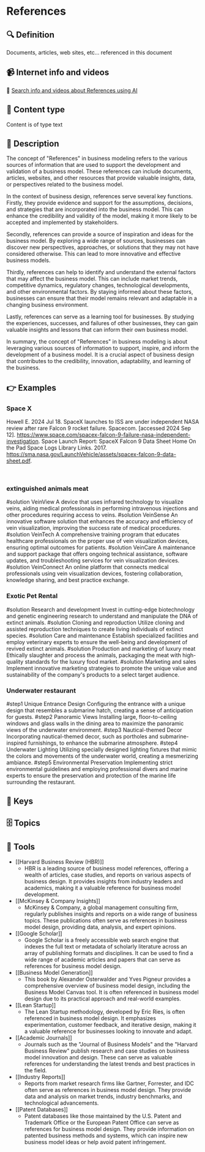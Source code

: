 
# References


## 🔍 Definition
Documents, articles, web sites, etc... referenced in this document


## 📹 Internet info and videos
🤖 [Search info and videos about References using AI](https://www.perplexity.ai/search?q=videos+about+References:+
)


## 📰 Content type 
Content is of type text

## 📖 Description
  The concept of "References" in business modeling refers to the various sources of information that are used to support the development and validation of a business model. These references can include documents, articles, websites, and other resources that provide valuable insights, data, or perspectives related to the business model.
  
  In the context of business design, references serve several key functions. Firstly, they provide evidence and support for the assumptions, decisions, and strategies that are incorporated into the business model. This can enhance the credibility and validity of the model, making it more likely to be accepted and implemented by stakeholders.
  
  Secondly, references can provide a source of inspiration and ideas for the business model. By exploring a wide range of sources, businesses can discover new perspectives, approaches, or solutions that they may not have considered otherwise. This can lead to more innovative and effective business models.
  
  Thirdly, references can help to identify and understand the external factors that may affect the business model. This can include market trends, competitive dynamics, regulatory changes, technological developments, and other environmental factors. By staying informed about these factors, businesses can ensure that their model remains relevant and adaptable in a changing business environment.
  
  Lastly, references can serve as a learning tool for businesses. By studying the experiences, successes, and failures of other businesses, they can gain valuable insights and lessons that can inform their own business model.
  
  In summary, the concept of "References" in business modeling is about leveraging various sources of information to support, inspire, and inform the development of a business model. It is a crucial aspect of business design that contributes to the credibility, innovation, adaptability, and learning of the business.


## 👉 Examples
  ### Space X
  Howell E. 2024 Jul 18. SpaceX launches to ISS are under independent NASA review after rare Falcon 9 rocket failure. Spacecom. [accessed 2024 Sep 12]. https://www.space.com/spacex-falcon-9-failure-nasa-independent-investigation.
  Space Launch Report: SpaceX Falcon 9 Data Sheet Home On the Pad Space Logs Library Links. 2017. https://sma.nasa.gov/LaunchVehicle/assets/spacex-falcon-9-data-sheet.pdf.
  
  ‌
  
  ### 
  
  ### extinguished animals meat
  #solution VeinView
  	A device that uses infrared technology to visualize veins, aiding medical professionals in performing intravenous injections and other procedures requiring access to veins.
  #solution VeinSense
  	An innovative software solution that enhances the accuracy and efficiency of vein visualization, improving the success rate of medical procedures.
  #solution VeinTech
  	A comprehensive training program that educates healthcare professionals on the proper use of vein visualization devices, ensuring optimal outcomes for patients.
  #solution VeinCare
  	A maintenance and support package that offers ongoing technical assistance, software updates, and troubleshooting services for vein visualization devices.
  #solution VeinConnect
  	An online platform that connects medical professionals using vein visualization devices, fostering collaboration, knowledge sharing, and best practice exchange.
  ### Exotic Pet Rental
  #solution Research and development
  	Invest in cutting-edge biotechnology and genetic engineering research to understand and manipulate the DNA of extinct animals.
  #solution Cloning and reproduction
  	Utilize cloning and assisted reproduction techniques to create living individuals of extinct species.
  #solution Care and maintenance
  	Establish specialized facilities and employ veterinary experts to ensure the well-being and development of revived extinct animals.
  #solution Production and marketing of luxury meat
  	Ethically slaughter and process the animals, packaging the meat with high-quality standards for the luxury food market.
  #solution Marketing and sales
  	Implement innovative marketing strategies to promote the unique value and sustainability of the company's products to a select target audience.
  ### Underwater restaurant
  #step1 Unique Entrance Design
  	Configuring the entrance with a unique design that resembles a submarine hatch, creating a sense of anticipation for guests.
  #step2 Panoramic Views
  	Installing large, floor-to-ceiling windows and glass walls in the dining area to maximize the panoramic views of the underwater environment.
  #step3 Nautical-themed Decor
  	Incorporating nautical-themed decor, such as portholes and submarine-inspired furnishings, to enhance the submarine atmosphere.
  #step4 Underwater Lighting
  	Utilizing specially designed lighting fixtures that mimic the colors and movements of the underwater world, creating a mesmerizing ambiance.
  #step5 Environmental Preservation
  	Implementing strict environmental guidelines and employing professional divers and marine experts to ensure the preservation and protection of the marine life surrounding the restaurant.


## 🔑 Keys
  


## 🗄️ Topics
  


## 🧰 Tools
  - [[Harvard Business Review (HBR)]]
    - HBR is a leading source of business model references, offering a wealth of articles, case studies, and reports on various aspects of business design. It provides insights from industry leaders and academics, making it a valuable reference for business model development.
  - [[McKinsey & Company Insights]]
    - McKinsey & Company, a global management consulting firm, regularly publishes insights and reports on a wide range of business topics. These publications often serve as references in business model design, providing data, analysis, and expert opinions.
  - [[Google Scholar]]
    - Google Scholar is a freely accessible web search engine that indexes the full text or metadata of scholarly literature across an array of publishing formats and disciplines. It can be used to find a wide range of academic articles and papers that can serve as references for business model design.
  - [[Business Model Generation]]
    - This book by Alexander Osterwalder and Yves Pigneur provides a comprehensive overview of business model design, including the Business Model Canvas tool. It is often referenced in business model design due to its practical approach and real-world examples.
  - [[Lean Startup]]
    - The Lean Startup methodology, developed by Eric Ries, is often referenced in business model design. It emphasizes experimentation, customer feedback, and iterative design, making it a valuable reference for businesses looking to innovate and adapt.
  - [[Academic Journals]]
    - Journals such as the "Journal of Business Models" and the "Harvard Business Review" publish research and case studies on business model innovation and design. These can serve as valuable references for understanding the latest trends and best practices in the field.
  - [[Industry Reports]]
    - Reports from market research firms like Gartner, Forrester, and IDC often serve as references in business model design. They provide data and analysis on market trends, industry benchmarks, and technological advancements.
  - [[Patent Databases]]
    - Patent databases like those maintained by the U.S. Patent and Trademark Office or the European Patent Office can serve as references for business model design. They provide information on patented business methods and systems, which can inspire new business model ideas or help avoid patent infringement.
